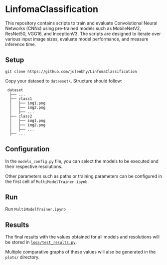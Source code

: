 # LinfomaClassification

This repository contains scripts to train and evaluate Convolutional Neural Networks (CNNs) using pre-trained models such as MobileNetV2, ResNet50, VGG16, and InceptionV3. The scripts are designed to iterate over various input image sizes, evaluate model performance, and measure inference time.

## Setup

    git clone https://github.com/julenbhy/LinfomaClassification

  Copy your datased to `dataeset\`. Structure should follow:

     dataset
      ├── ...
      ├── class1  
      │   ├── img1.png
      │   ├── img2.png
      │   ├── ...
      ├── class2  
      │   ├── img1.png
      │   ├── img2.png
      │   ├── ...
      ├── ...


## Configuration

In the `models_config.py` file, you can select the models to be executed and their respective resolutions.

Other parameters such as paths or training parameters can be configured in the first cell of `MultiModelTrainer.ipynb`.

## Run
Run `MultiModelTrainer.ipynb`

## Results
The final results with the values obtained for all models and resolutions will be stored in [`logs/test_results.py`](https://github.com/julenbhy/LinfomaClassification/blob/main/logs/test_results.csv). 

Multiple comparative graphs of these values will also be generated in the `plots/` directory.
